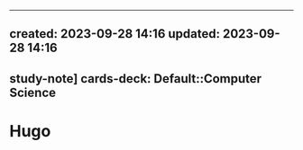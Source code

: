 
---
created: 2023-09-28 14:16
updated: 2023-09-28 14:16
---

 study-note] 
cards-deck: Default::Computer Science
---

# Hugo



